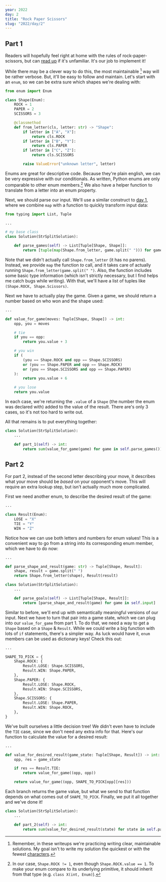 ```yaml
---
year: 2022
day: 2
title: "Rock Paper Scissors"
slug: "2022/day/2"
---
```


## Part 1

Readers will hopefully feel right at home with the rules of rock-paper-scissors, but can [read up](https://en.wikipedia.org/wiki/Rock_paper_scissors) if it's unfamiliar. It's our job to implement it!

While there may be a clever way to do this, the most maintainable [^1] way will be rather verbose. But, it'll be easy to follow and maintain. Let's start with an `enum`, so we can be extra sure which shapes we're dealing with:

```py
from enum import Enum

class Shape(Enum):
    ROCK = 1
    PAPER = 2
    SCISSORS = 3

    @classmethod
    def from_letter(cls, letter: str) -> "Shape":
        if letter in ["A", "X"]:
            return cls.ROCK
        if letter in ["B", "Y"]:
            return cls.PAPER
        if letter in ["C", "Z"]:
            return cls.SCISSORS

        raise ValueError("unknown letter", letter)
```

Enums are great for descriptive code. Because they're plain english, we can be very expressive with our conditionals. As written, Python enums are only comparable to other enum members.[^2] We also have a helper function to translate from a letter into an enum property.

Next, we should parse our input. We'll use a similar construct to [day 1](https://github.com/xavdid/advent-of-code/tree/main/solutions/2022/day_01), where we combine `map` with a function to quickly transform input data:

```py
from typing import List, Tuple

...

# my base class
class Solution(StrSplitSolution):

    def parse_games(self) -> List[Tuple[Shape, Shape]]:
        return [tuple(map(Shape.from_letter, game.split(" "))) for game in self.input]
```

Note that we didn't actually call `Shape.from_letter` (it has no parens). Instead, we provide `map` the function _to_ call, and it takes care of actually running `Shape.from_letter(game.split(" ")`. Also, the function includes some basic type information (which isn't strictly necessary, but I find helps me catch bugs while writing). With that, we'll have a list of tuples like `(Shape.ROCK, Shape.Scissors)`.

Next we have to actually play the game. Given a game, we should return a number based on who won and the shape used:

```py
...

def value_for_game(moves: Tuple[Shape, Shape]) -> int:
    opp, you = moves

    # tie
    if you == opp:
        return you.value + 3

    # you win
    if (
        (you == Shape.ROCK and opp == Shape.SCISSORS)
        or (you == Shape.PAPER and opp == Shape.ROCK)
        or (you == Shape.SCISSORS and opp == Shape.PAPER)
    ):
        return you.value + 6

    # you lose
    return you.value
```

In each case, we're returning the `.value` of a `Shape` (the number the enum was declared with) added to the value of the result. There are's only 3 cases, so it's not too hard to write out.

All that remains is to put everything together:

```py
class Solution(StrSplitSolution):
    ...

    def part_1(self) -> int:
        return sum(value_for_game(game) for game in self.parse_games())
```

## Part 2

For part 2, instead of the second letter describing your move, it describes what your move should be _based_ on your opponent's move. This will require an extra lookup step, but isn't actually much more complicated.

First we need another enum, to describe the desired result of the game:

```py
...

class Result(Enum):
    LOSE = "X"
    TIE = "Y"
    WIN = "Z"
```

Notice how we can use both letters and numbers for enum values! This is a convenient way to go from a string into its corresponding enum member, which we have to do now:

```py
...

def parse_shape_and_result(game: str) -> Tuple[Shape, Result]:
    shape, result = game.split(" ")
    return Shape.from_letter(shape), Result(result)

class Solution(StrSplitSolution):
    ...

    def parse_goals(self) -> List[Tuple[Shape, Result]]:
        return [parse_shape_and_result(game) for game in self.input]
```

Similar to before, we'll end up with semantically meaningful versions of our input. Next we have to turn that pair into a game state, which we can plug into our `value_for_game` from part 1. To do that, we need a way to get a `Shape` based on a `Shape` & `Result`. While we could write a big function with lots of `if` statements, there's a simpler way. As luck would have it, `enum` members can be used as dictionary keys! Check this out:

```py
...

SHAPE_TO_PICK = {
    Shape.ROCK: {
        Result.LOSE: Shape.SCISSORS,
        Result.WIN: Shape.PAPER,
    },
    Shape.PAPER: {
        Result.LOSE: Shape.ROCK,
        Result.WIN: Shape.SCISSORS,
    },
    Shape.SCISSORS: {
        Result.LOSE: Shape.PAPER,
        Result.WIN: Shape.ROCK,
    },
}
```

We've built ourselves a little decision tree! We didn't even have to include the `TIE` case, since we don't need any extra info for that. Here's our function to calculate the value for a desired result:

```py
...

def value_for_desired_result(game_state: Tuple[Shape, Result]) -> int:
    opp, res = game_state

    if res == Result.TIE:
        return value_for_game((opp, opp))

    return value_for_game((opp, SHAPE_TO_PICK[opp][res]))
```

Each branch returns the game value, but what we send to that function depends on what comes out of `SHAPE_TO_PICK`. Finally, we put it all together and we've done it!

```py
class Solution(StrSplitSolution):
    ...

    def part_2(self) -> int:
        return sum(value_for_desired_result(state) for state in self.parse_goals())
```

[^1]: Remember, in these writeups we're practicing writing clear, maintainable solutions. My goal isn't to write my solution the quickest or with the fewest [characters](https://en.wikipedia.org/wiki/Code_golf).
[^2]: In our case, `Shape.ROCK != 1`, even though `Shape.ROCK.value == 1`. To make your enum compare to its underlying primitive, it should inherit from that type (e.g. `class X(int, Enum)`).
